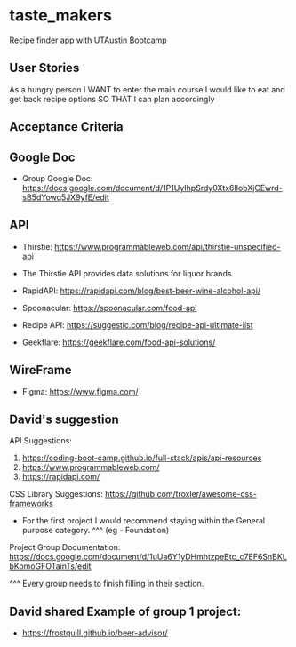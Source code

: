 # taste_makers
Recipe finder app with UTAustin Bootcamp

## User Stories

As a hungry person
I WANT to enter the main course I would like to eat and get back recipe options
SO THAT I can plan accordingly

## Acceptance Criteria 



## Google Doc
* Group Google Doc: https://docs.google.com/document/d/1P1UyIhpSrdy0Xtx6lIobXjCEwrd-sB5dYowq5JX9yfE/edit 

## API 
* Thirstie: https://www.programmableweb.com/api/thirstie-unspecified-api
* The Thirstie API provides data solutions for liquor brands

* RapidAPI: https://rapidapi.com/blog/best-beer-wine-alcohol-api/

* Spoonacular: https://spoonacular.com/food-api

* Recipe API: https://suggestic.com/blog/recipe-api-ultimate-list 

* Geekflare: https://geekflare.com/food-api-solutions/


## WireFrame
* Figma: https://www.figma.com/ 


## David's suggestion
API Suggestions:
1. https://coding-boot-camp.github.io/full-stack/apis/api-resources
2. https://www.programmableweb.com/
3. https://rapidapi.com/

CSS Library Suggestions: 
https://github.com/troxler/awesome-css-frameworks 
- For the first project I would recommend staying within the General purpose category. ^^^ (eg - Foundation) 

Project Group Documentation:
https://docs.google.com/document/d/1uUa6Y1yDHmhtzpeBtc_c7EF6SnBKLbKomoGFOTainTs/edit

^^^ Every group needs to finish filling in their section. 

## David shared Example of group 1 project: 
* https://frostquill.github.io/beer-advisor/ 
